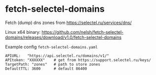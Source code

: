 # fetch-selectel-domains

Fetch (dump) dns zones from https://selectel.ru/services/dns/

Linux x64 binary: https://github.com/nelsh/fetch-selectel-domains/releases/download/v1.0/fetch-selectel-domains

Example config `fetch-selectel-domains.yaml`

    APIURL:   "https://api.selectel.ru/domains/v1/"
    APItoken: "XXXXXX"    # get from https://support.selectel.ru/keys/
    TargetPath: "zones"   # path to store zones
    DefaultTTL: 3600      # default 86400
